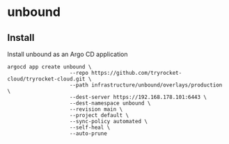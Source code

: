 # unbound

## Install

Install unbound as an Argo CD application

    argocd app create unbound \
                        --repo https://github.com/tryrocket-cloud/tryrocket-cloud.git \
                        --path infrastructure/unbound/overlays/production \
                        --dest-server https://192.168.178.101:6443 \
                        --dest-namespace unbound \
                        --revision main \
                        --project default \
                        --sync-policy automated \
                        --self-heal \
                        --auto-prune

